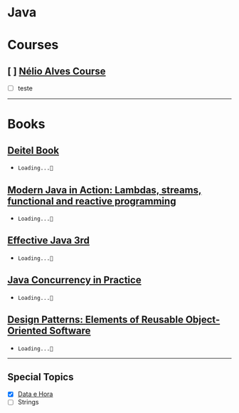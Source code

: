 # Java

# Courses

## [ ] [Nélio Alves Course](https://github.com/thomazllr/java/blob/main/courses/Nelio%20Alves.md) 

- [ ] teste




---
# Books

## [Deitel Book](https://www.amazon.com.br/Java-como-programar-Paul-Deitel-ebook/dp/B01IPIN4WO)
  - ``Loading...🚧``

## [Modern Java in Action: Lambdas, streams, functional and reactive programming](https://a.co/d/jj4TPb0)
  - ``Loading...🚧``

## [Effective Java 3rd](https://a.co/d/hyb2TmU)
  - ``Loading...🚧``  

## [Java Concurrency in Practice](https://a.co/d/8FUV7CF)
  - ``Loading...🚧``


## [Design Patterns: Elements of Reusable Object-Oriented Software](https://a.co/d/143TaQV)
  - ``Loading...🚧``




---
## Special Topics
- [X] [Data e Hora](https://github.com/thomazllr/java/tree/main/SpecialTopics/Data_Hora/application)
- [ ] Strings
